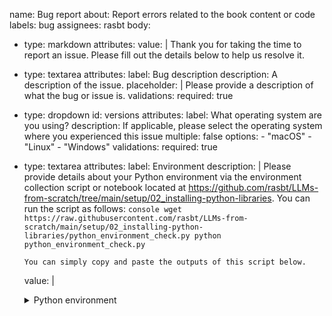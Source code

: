 name: Bug report
about: Report errors related to the book content or code
labels: bug
assignees: rasbt
body:
  - type: markdown
    attributes:
      value: |
        Thank you for taking the time to report an issue. Please fill out the details below to help us resolve it.

  - type: textarea
    attributes:
      label: Bug description
      description: A description of the issue.
      placeholder: |
        Please provide a description of what the bug or issue is.
    validations:
      required: true

  - type: dropdown
    id: versions
    attributes:
      label: What operating system are you using?
      description: If applicable, please select the operating system where you experienced this issue
      multiple: false
      options:
        - "macOS"
        - "Linux"
        - "Windows"
    validations:
      required: true

  - type: textarea
    attributes:
      label: Environment
      description: |
        Please provide details about your Python environment via the environment collection script or notebook located at
        https://github.com/rasbt/LLMs-from-scratch/tree/main/setup/02_installing-python-libraries.
        You can run the script as follows:
        ```console
        wget https://raw.githubusercontent.com/rasbt/LLMs-from-scratch/main/setup/02_installing-python-libraries/python_environment_check.py
        python python_environment_check.py
        ```

        You can simply copy and paste the outputs of this script below.
      value: |
        <details>
          <summary>Python environment</summary>

        ```
        # [OK] Your Python version is 3.11.4
        # [OK] torch 2.3.1
        # [OK] jupyterlab 4.2.2
        # [OK] tiktoken 0.7.0
        # [OK] matplotlib 3.9.0
        # [OK] numpy 1.26.4
        # [OK] tensorflow 2.16.1
        # [OK] tqdm 4.66.4
        # [OK] pandas 2.2.2
        # [OK] psutil 5.9.8
        ```

        </details>
    validations:
      required: false
